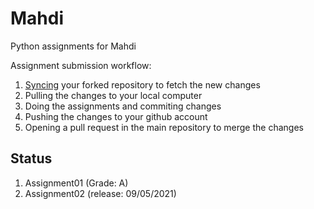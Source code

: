 # Mahdi
Python assignments for Mahdi

Assignment submission workflow:
1. [Syncing](https://docs.github.com/en/github/collaborating-with-pull-requests/working-with-forks/syncing-a-fork) your forked repository to fetch the new changes
2. Pulling the changes to your local computer
3. Doing the assignments and commiting changes
4. Pushing the changes to your github account
5. Opening a pull request in the main repository to merge the changes

## Status
1. Assignment01 (Grade: A)
2. Assignment02 (release: 09/05/2021)

